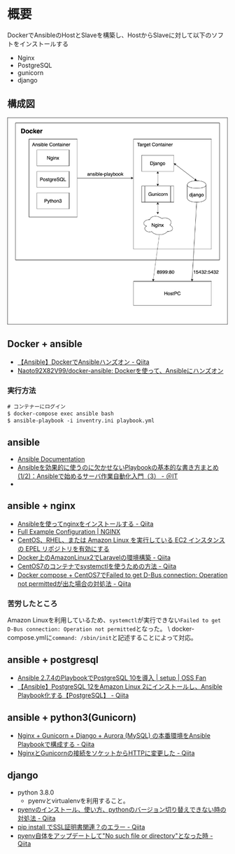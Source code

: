 # 概要
DockerでAnsibleのHostとSlaveを構築し、HostからSlaveに対して以下のソフトをインストールする
* Nginx
* PostgreSQL
* gunicorn
* django

## 構成図
![構成図イメージ](./drawio/docker.png)

## Docker + ansible
* [【Ansible】DockerでAnsibleハンズオン \- Qiita](https://qiita.com/Naoto9282/items/39eeefa5de652b857372)
* [Naoto92X82V99/docker\-ansible: Dockerを使って、Ansibleにハンズオン](https://github.com/Naoto92X82V99/docker-ansible)

### 実行方法
```shell
# コンテナーにログイン
$ docker-compose exec ansible bash
$ ansible-playbook -i inventry.ini playbook.yml
```

## ansible
* [Ansible Documentation](https://docs.ansible.com/)
* [Ansibleを効果的に使うのに欠かせないPlaybookの基本的な書き方まとめ \(1/2\)：Ansibleで始めるサーバ作業自動化入門（3） \- ＠IT](https://www.atmarkit.co.jp/ait/articles/1607/26/news013.html)
*

## ansible + nginx
* [Ansibleを使ってnginxをインストールする \- Qiita](https://qiita.com/takakuda/items/12d4fa568f71c8e20cef)
* [Full Example Configuration \| NGINX](https://www.nginx.com/resources/wiki/start/topics/examples/full/)
* [CentOS、RHEL、または Amazon Linux を実行している EC2 インスタンスの EPEL リポジトリを有効にする](https://aws.amazon.com/jp/premiumsupport/knowledge-center/ec2-enable-epel/)
* [Docker上のAmazonLinux2でLaravelの環境構築 \- Qiita](https://qiita.com/skyknsk/items/c9710bb952a854a32cfd)
* [CentOS7のコンテナでsystemctlを使うための方法 \- Qiita](https://qiita.com/Targityen/items/6e80b855b79d521412f0)
* [Docker compose \+ CentOS7でFailed to get D\-Bus connection: Operation not permittedが出た場合の対処法 \- Qiita](https://qiita.com/TsukasaGR/items/26b01ca5bd68c2aec251)

### 苦労したところ
Amazon Linuxを利用しているため、`systemctl`が実行できない`Failed to get D-Bus connection: Operation not permitted`となった。 \\
docker-compose.ymlに`command: /sbin/init`と記述することによって対応。

## ansible + postgresql
* [Ansible 2\.7\.4のPlaybookでPostgreSQL 10を導入 \| setup \| OSS Fan](http://ossfan.net/setup/postgresql-44.html)
* [【Ansible】PostgreSQL 12をAmazon Linux 2にインストールし、Ansible Playbook化する【PostgreSQL】 \- Qiita](https://qiita.com/tmiki/items/00d22edc6a554f61bd04)

## ansible + python3(Gunicorn)
* [Nginx \+ Gunicorn \+ Django \+ Aurora \(MySQL\) の本番環境をAnsible Playbookで構成する \- Qiita](https://qiita.com/3244/items/0d2ae54ccaf72a3b3559)
* [NginxとGunicornの接続をソケットからHTTPに変更した \- Qiita](https://qiita.com/3244/items/8cdcfae9d2ee52f2638d)

## django
* python 3.8.0
    * pyenvとvirtualenvを利用すること。
* [pyenvのインストール、使い方、pythonのバージョン切り替えできない時の対処法 \- Qiita](https://qiita.com/koooooo/items/b21d87ffe2b56d0c589b)
* [pip install でSSL証明書関連？のエラー \- Qiita](https://qiita.com/akashixi/items/14d05ddf0a3d1176956c)
* [pyenv自体をアップデートして"No such file or directory"となった時 \- Qiita](https://qiita.com/74th/items/f7620dc3882656719ab4)
